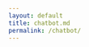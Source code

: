 ```yaml
---
layout: default
title: chatbot.md
permalink: /chatbot/
---
```


<div class="chat-container">
  <!-- Same HTML as above -->
</div>

<style>
  /* Your CSS */
</style>

<script>
  // Paste the entire JS code here
  document.addEventListener('DOMContentLoaded', function() {
    // ... your JS code ...
  });
</script>